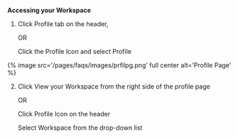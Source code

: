 **Accessing your Workspace**

1. Click Profile tab on the header,

	OR
        
	Click the Profile Icon and select Profile

{% image src='/pages/faqs/images/prfilpg.png' full center alt='Profile Page' %}

2. Click View your Workspace from the right side of the profile page

	OR
        
	Click Profile Icon on the header

	Select Workspace from the drop-down list
